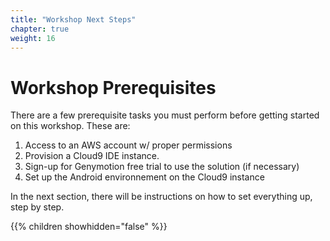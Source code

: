 ```yaml
---
title: "Workshop Next Steps"
chapter: true
weight: 16
---
```


# Workshop Prerequisites

There are a few prerequisite tasks you must perform before getting started on this workshop. These are:

1. Access to an AWS account w/ proper permissions
1. Provision a Cloud9 IDE instance.
1. Sign-up for Genymotion free trial to use the solution (if necessary)
1. Set up the Android environnement on the Cloud9 instance

In the next section, there will be instructions on how to set everything up, step by step.

{{% children showhidden="false" %}}
